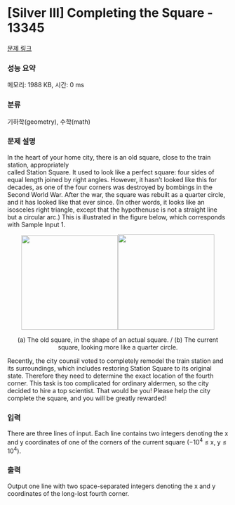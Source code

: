 # [Silver III] Completing the Square - 13345 

[문제 링크](https://www.acmicpc.net/problem/13345) 

### 성능 요약

메모리: 1988 KB, 시간: 0 ms

### 분류

기하학(geometry), 수학(math)

### 문제 설명

<p>In the heart of your home city, there is an old square, close to the train station, appropriately<br>
called Station Square. It used to look like a perfect square: four sides of equal length joined by right angles. However, it hasn’t looked like this for decades, as one of the four corners was destroyed by bombings in the Second World War. After the war, the square was rebuilt as a quarter circle, and it has looked like that ever since. (In other words, it looks like an isosceles right triangle, except that the hypothenuse is not a straight line but a circular arc.) This is illustrated in the figure below, which corresponds with Sample Input 1.</p>

<p style="text-align: center;"><img alt="" src="" style="height:215px; width:220px"><img alt="" src="" style="height:217px; text-align:center; width:220px"></p>

<p style="text-align: center;">(a) The old square, in the shape of an actual square. / (b) The current square, looking more like a quarter circle.</p>

<p>Recently, the city counsil voted to completely remodel the train station and its surroundings, which includes restoring Station Square to its original state. Therefore they need to determine the exact location of the fourth corner. This task is too complicated for ordinary aldermen, so the city decided to hire a top scientist. That would be you! Please help the city complete the square, and you will be greatly rewarded!</p>

### 입력 

 <p>There are three lines of input. Each line contains two integers denoting the x and y coordinates of one of the corners of the current square (−10<sup>4</sup> ≤ x, y ≤ 10<sup>4</sup>).</p>

### 출력 

 <p>Output one line with two space-separated integers denoting the x and y coordinates of the long-lost fourth corner.</p>


